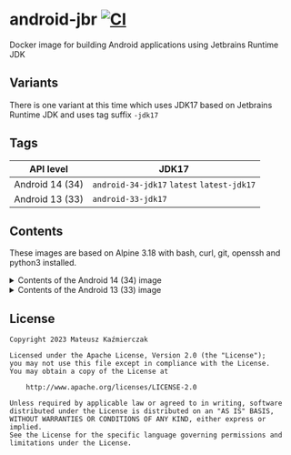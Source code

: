 # android-jbr [![CI](https://github.com/kazik117/android-jbr/actions/workflows/docker-publish.yml/badge.svg)](https://github.com/kazik117/android-jbr/actions/workflows/docker-publish.yml)
Docker image for building Android applications using Jetbrains Runtime JDK

## Variants
There is one variant at this time which uses JDK17 based on Jetbrains Runtime JDK and uses tag suffix `-jdk17`

## Tags
| API level       | JDK17                                               |
|-----------------|-----------------------------------------------------|
| Android 14 (34) | `android-34-jdk17` `latest` `latest-jdk17`          |
| Android 13 (33) | `android-33-jdk17`                                  |

## Contents
These images are based on Alpine 3.18 with bash, curl, git, openssh and python3 installed.

<details>
    <summary>Contents of the Android 14 (34) image</summary>

| Path                      | Version | Description                         |
| -------                   | ------- | -------                             |
| build-tools;34.0.0        | 34.0.0  | Android SDK Build-Tools 34          | build-tools/34.0.0
| extras;google;instantapps | 1.9.0   | Google Play Instant Development SDK | extras/google/instantapps
| patcher;v4                | 1       | SDK Patch Applier v4                | patcher/v4
| platform-tools            | 34.0.4  | Android SDK Platform-Tools          | platform-tools
| platforms;android-34      | 1       | Android SDK Platform 34             | platforms/android-34
</details>

<details>
    <summary>Contents of the Android 13 (33) image</summary>

| Path                      | Version | Description                         |
| -------                   | ------- | -------                             |
| build-tools;33.0.2        | 33.0.2  | Android SDK Build-Tools 33.0.2      | build-tools/33.0.2
| extras;google;instantapps | 1.9.0   | Google Play Instant Development SDK | extras/google/instantapps
| patcher;v4                | 1       | SDK Patch Applier v4                | patcher/v4
| platform-tools            | 34.0.4  | Android SDK Platform-Tools          | platform-tools
| platforms;android-33      | 2       | Android SDK Platform 33             | platforms/android-33
</details>

## License
```
Copyright 2023 Mateusz Kaźmierczak

Licensed under the Apache License, Version 2.0 (the "License");
you may not use this file except in compliance with the License.
You may obtain a copy of the License at

    http://www.apache.org/licenses/LICENSE-2.0

Unless required by applicable law or agreed to in writing, software
distributed under the License is distributed on an "AS IS" BASIS,
WITHOUT WARRANTIES OR CONDITIONS OF ANY KIND, either express or implied.
See the License for the specific language governing permissions and
limitations under the License.
```